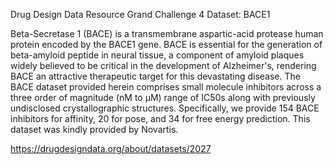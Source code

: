 
Drug Design Data Resource Grand Challenge 4 Dataset: BACE1

Beta-Secretase 1 (BACE) is a transmembrane aspartic-acid protease human protein encoded by the BACE1 gene. BACE is essential for the generation of beta-amyloid peptide in neural tissue, a component of amyloid plaques widely believed to be critical in the development of Alzheimer's, rendering BACE an attractive therapeutic target for this devastating disease. The BACE dataset provided herein comprises small molecule inhibitors across a three order of magnitude (nM to μM) range of IC50s along with previously undisclosed crystallographic structures. Specifically, we provide 154 BACE inhibitors for affinity, 20 for pose, and 34 for free energy prediction. This dataset was kindly provided by Novartis.

https://drugdesigndata.org/about/datasets/2027